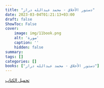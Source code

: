 ```yaml
---
title: "دستور الأخلاق - محمد عبدالله دراز"
date: 2023-03-04T01:21:13+03:00
draft: false
ShowToc: False
cover:
    image: img/11book.png
    alt: 'صورة'
    caption: ''
    hidden: false
summary: 
tags: []
categories: []
books: ["دستور الأخلاق - محمد عبدالله دراز"]
---
```

[تحميل الكتاب](https://files.akhlagona.com/bigfiles/11.pdf)